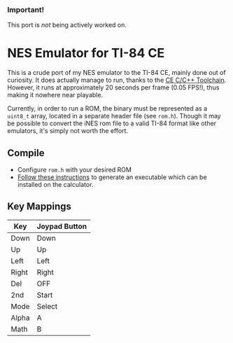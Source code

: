 ### Important!

This port is _not_ being actively worked on.

# NES Emulator for TI-84 CE

This is a crude port of my NES emulator to the TI-84 CE, mainly done out of curiosity. It does actually manage to run, thanks to the [CE C/C++ Toolchain](https://ce-programming.github.io/toolchain/). However, it runs at approximately 20 seconds per frame (0.05 FPS!), thus making it nowhere near playable.

Currently, in order to run a ROM, the binary must be represented as a `uint8_t` array, located in a separate header file (see `rom.h`). Though it may be possible to convert the iNES rom file to a valid TI-84 format like other emulators, it's simply not worth the effort.

## Compile

- Configure `rom.h` with your desired ROM
- [Follow these instructions](https://ce-programming.github.io/toolchain/static/getting-started.html) to generate an executable which can be installed on the calculator.

## Key Mappings

| Key   | Joypad Button |
|-------|---------------|
| Down  | Down          |
| Up    | Up            |
| Left  | Left          |
| Right | Right         |
| Del   | OFF           |
| 2nd   | Start         |
| Mode  | Select        |
| Alpha | A             |
| Math  | B             |
